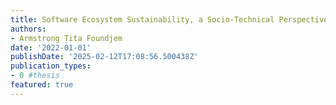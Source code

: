 ```yaml
---
title: Software Ecosystem Sustainability, a Socio-Technical Perspective
authors:
- Armstrong Tita Foundjem
date: '2022-01-01'
publishDate: '2025-02-12T17:08:56.500438Z'
publication_types:
- 0 #thesis
featured: true
---
```


